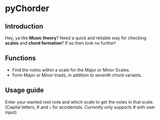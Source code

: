 # pyChorder
## Introduction
Hey, ya like **Music theory**?
Need a quick and reliable way for checking **scales** and **chord formation**?
If so then look no further!

## Functions
- Find the notes within a scale for the Major or Minor Scales.
- Form Major or Minor triads, in addition to seventh chord variants.

## Usage guide
Enter your wanted root note and which scale to get the notes in that scale.  (Capital letters, # and ♭ for accidentals.  Currently only supports # with user input)
